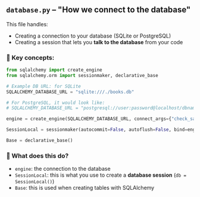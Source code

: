 
## `database.py` – "How we connect to the database"

This file handles:

* Creating a connection to your database (SQLite or PostgreSQL)
* Creating a session that lets you **talk to the database** from your code

### 🧠 Key concepts:

```python
from sqlalchemy import create_engine
from sqlalchemy.orm import sessionmaker, declarative_base

# Example DB URL: for SQLite
SQLALCHEMY_DATABASE_URL = "sqlite:///./books.db"

# For PostgreSQL, it would look like:
# SQLALCHEMY_DATABASE_URL = "postgresql://user:password@localhost/dbname"

engine = create_engine(SQLALCHEMY_DATABASE_URL, connect_args={"check_same_thread": False})

SessionLocal = sessionmaker(autocommit=False, autoflush=False, bind=engine)

Base = declarative_base()
```

### 🧾 What does this do?

* `engine`: the connection to the database
* `SessionLocal`: this is what you use to create a **database session** (`db = SessionLocal()`)
* `Base`: this is used when creating tables with SQLAlchemy


